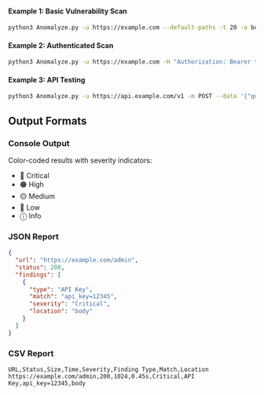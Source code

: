 #### Example 1: Basic Vulnerability Scan
```bash
python3 Anomalyze.py -u https://example.com --default-paths -t 20 -o both
```

#### Example 2: Authenticated Scan
```bash
python3 Anomalyze.py -u https://example.com -H "Authorization: Bearer token123" --deep-scan
```

#### Example 3: API Testing
```bash
python3 Anomalyze.py -u https://api.example.com/v1 -m POST --data '{"query":"test"}' -H "Content-Type: application/json"
```

## Output Formats

### Console Output
Color-coded results with severity indicators:
- 🔴 Critical
- 🟠 High
- 🟡 Medium
- 🔵 Low
- ⓘ Info

### JSON Report
```json
{
  "url": "https://example.com/admin",
  "status": 200,
  "findings": [
    {
      "type": "API Key",
      "match": "api_key=12345",
      "severity": "Critical",
      "location": "body"
    }
  ]
}
```

### CSV Report
```
URL,Status,Size,Time,Severity,Finding Type,Match,Location
https://example.com/admin,200,1024,0.45s,Critical,API Key,api_key=12345,body
```
